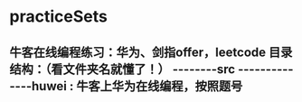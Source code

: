 # practiceSets
牛客在线编程练习：华为、剑指offer，leetcode
目录结构：（看文件夹名就懂了！）
--------src
--------------huwei : 牛客上华为在线编程，按照题号
--------------
